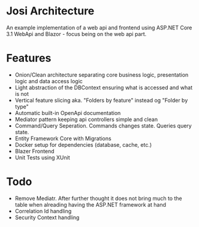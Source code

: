 # Josi Architecture

An example implementation of a web api and frontend using ASP.NET Core 3.1 WebApi and Blazor - focus being on the web api part.

# Features

- Onion/Clean architecture separating core business logic, presentation logic and data access logic
- Light abstraction of the DBContext ensuring what is accessed and what is not
- Vertical feature slicing aka. "Folders by feature" instead og "Folder by type"
- Automatic built-in OpenApi documentation
- Mediator pattern keeping api controllers simple and clean
- Command/Query Seperation. Commands changes state. Queries query state.
- Entity Framework Core with Migrations
- Docker setup for dependencies (database, cache, etc.)
- Blazer Frontend
- Unit Tests using XUnit

# Todo

- Remove Mediatr. After further thought it does not bring much to the table when alreading having the ASP.NET framework at hand
- Correlation Id handling
- Security Context handling
